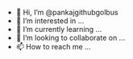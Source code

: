 - 👋 Hi, I’m @pankajgithubgolbus
- 👀 I’m interested in ...
- 🌱 I’m currently learning ...
- 💞️ I’m looking to collaborate on ...
- 📫 How to reach me ...

<!---
pankajgithubgolbus/pankajgithubgolbus is a ✨ special ✨ repository because its `README.md` (this file) appears on your GitHub profile.
You can click the Preview link to take a look at your changes.
--->
